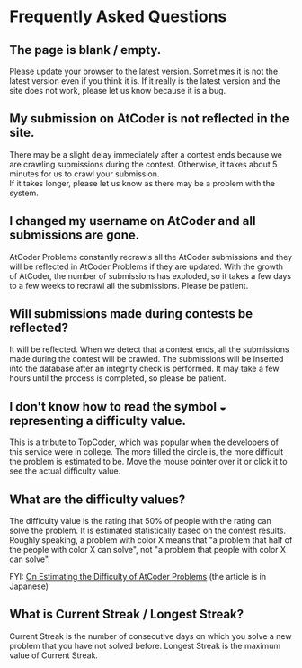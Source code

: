 # Frequently Asked Questions

## The page is blank / empty.

Please update your browser to the latest version.
Sometimes it is not the latest version even if you think it is.
If it really is the latest version and the site does not work, please let us know because it is a bug.

## My submission on AtCoder is not reflected in the site.

There may be a slight delay immediately after a contest ends because we are crawling submissions during the contest.
Otherwise, it takes about 5 minutes for us to crawl your submission.  
If it takes longer, please let us know as there may be a problem with the system.

## I changed my username on AtCoder and all submissions are gone.

AtCoder Problems constantly recrawls all the AtCoder submissions and they will be reflected in AtCoder Problems if they are updated.
With the growth of AtCoder, the number of submissions has exploded, so it takes a few days to a few weeks to recrawl all the submissions.
Please be patient.

## Will submissions made during contests be reflected?

It will be reflected.
When we detect that a contest ends, all the submissions made during the contest will be crawled. The submissions will be inserted into the database after an integrity check is performed.
It may take a few hours until the process is completed, so please be patient.

## I don't know how to read the symbol ◒ representing a difficulty value.

This is a tribute to TopCoder, which was popular when the developers of this service were in college.
The more filled the circle is, the more difficult the problem is estimated to be.
Move the mouse pointer over it or click it to see the actual difficulty value.

## What are the difficulty values?

The difficulty value is the rating that 50% of people with the rating can solve the problem.
It is estimated statistically based on the contest results.
Roughly speaking, a problem with color X means that "a problem that half of the people with color X can solve", not "a problem that people with color X can solve".

FYI: [On Estimating the Difficulty of AtCoder Problems](http://pepsin-amylase.hatenablog.com/entry/atcoder-problems-difficulty) (the article is in Japanese)

## What is Current Streak / Longest Streak?

Current Streak is the number of consecutive days on which you solve a new problem that you have not solved before.
Longest Streak is the maximum value of Current Streak.
